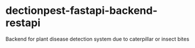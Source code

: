 # dectionpest-fastapi-backend-restapi
Backend for plant disease detection system due to caterpillar or insect bites
